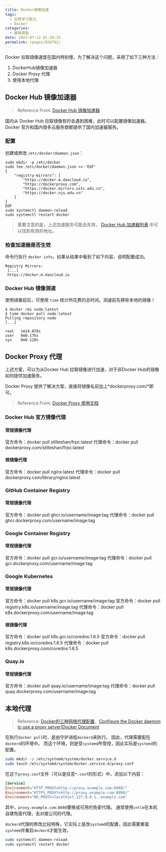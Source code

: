 ```yaml
---
title: Docker镜像加速
tags: 
  - 日常学习笔记
  - Docker
categories: 
  - 基础技能
date: 2023-07-12 01:29:33
permalink: /pages/926782/
---
```


Docker 拉取镜像速度在国内特别慢，为了解决这个问题，采用了如下三种方法：

1. DockerHub镜像加速器
2. Docker Proxy 代理
3. 使用本地代理

<!--more-->

## Docker Hub 镜像加速器

> Reference From: [Docker Hub 镜像加速器](https://gist.github.com/y0ngb1n/7e8f16af3242c7815e7ca2f0833d3ea6)

国内从 Docker Hub 拉取镜像有时会遇到困难，此时可以配置镜像加速器。Docker 官方和国内很多云服务商都提供了国内加速器服务。

### 配置

创建或修改 `/etc/docker/daemon.json`：

```
sudo mkdir -p /etc/docker
sudo tee /etc/docker/daemon.json <<-'EOF'
{
    "registry-mirrors": [
        "https://docker.m.daocloud.io",
        "https://dockerproxy.com",
        "https://docker.mirrors.ustc.edu.cn",
        "https://docker.nju.edu.cn"
    ]
}
EOF
sudo systemctl daemon-reload
sudo systemctl restart docker
```

> 需要注意的是，上述加速服务可能会失效， [Docker Hub 加速器列表](https://gist.github.com/y0ngb1n/7e8f16af3242c7815e7ca2f0833d3ea6) 中可以找到有效的地址。

### 检查加速器是否生效

命令行执行 `docker info`，如果从结果中看到了如下内容，说明配置成功。

```
Registry Mirrors:
 [...]
 https://docker.m.daocloud.io
```

### Docker Hub 镜像测速

使用镜像前后，可使用 `time` 统计所花费的总时间。测速前先移除本地的镜像！

```
$ docker rmi node:latest
$ time docker pull node:latest
Pulling repository node
[...]

real   1m14.078s
user   0m0.176s
sys    0m0.120s
```

## Docker Proxy 代理

上述方案，可以为从Docker Hub 拉取镜像进行加速，对于非Docker Hub的镜像如何提供加速服务。

Docker Proxy 提供了解决方案，直接将镜像名前加上*dockerproxy.com/*即可。

> Reference From: [Docker Proxy 使用文档](https://dockerproxy.com/docs)

### Docker Hub 官方镜像代理

#### 常规镜像代理

官方命令：docker pull stilleshan/frpc:latest
代理命令：docker pull dockerproxy.com/stilleshan/frpc:latest

#### 根镜像代理

官方命令：docker pull nginx:latest
代理命令：docker pull dockerproxy.com/library/nginx:latest

### GitHub Container Registry

#### 常规镜像代理

官方命令：docker pull ghcr.io/username/image:tag
代理命令：docker pull ghcr.dockerproxy.com/username/image:tag

### Google Container Registry

#### 常规镜像代理

官方命令：docker pull gcr.io/username/image:tag
代理命令：docker pull gcr.dockerproxy.com/username/image:tag

### Google Kubernetes

#### 常规镜像代理

官方命令：docker pull k8s.gcr.io/username/image:tag
官方命令：docker pull registry.k8s.io/username/image:tag
代理命令：docker pull k8s.dockerproxy.com/username/image:tag

#### 根镜像代理

官方命令：docker pull k8s.gcr.io/coredns:1.6.5
官方命令：docker pull registry.k8s.io/coredns:1.6.5
代理命令：docker pull k8s.dockerproxy.com/coredns:1.6.5

### Quay.io

#### 常规镜像代理

官方命令：docker pull quay.io/username/image:tag
代理命令：docker pull quay.dockerproxy.com/username/image:tag

## 本地代理

> Reference: [Docker的三种网络代理配置](https://note.qidong.name/2020/05/docker-proxy/)、[Configure the Docker daemon to use a proxy server|Docker Document](https://docs.docker.com/config/daemon/systemd/#httphttps-proxy)

在执行`docker pull`时，是由守护进程`dockerd`来执行。 因此，代理需要配在`dockerd`的环境中。 而这个环境，则是受`systemd`所管控，因此实际是`systemd`的配置。

```sh
sudo mkdir -p /etc/systemd/system/docker.service.d
sudo touch /etc/systemd/system/docker.service.d/proxy.conf
```

在这个`proxy.conf`文件（可以是任意`*.conf`的形式）中，添加以下内容：

```ini
[Service]
Environment="HTTP_PROXY=http://proxy.example.com:8080/"
Environment="HTTPS_PROXY=http://proxy.example.com:8080/"
Environment="NO_PROXY=localhost,127.0.0.1,.example.com"
```

其中，`proxy.example.com:8080`要换成可用的免密代理。 通常使用`cntlm`在本机自建免密代理，去对接公司的代理。 

`dockerd`代理的修改比较特殊，它实际上是改`systemd`的配置，因此需要重载`systemd`并重启`dockerd`才能生效。

```sh
sudo systemctl daemon-reload
sudo systemctl restart docker
```